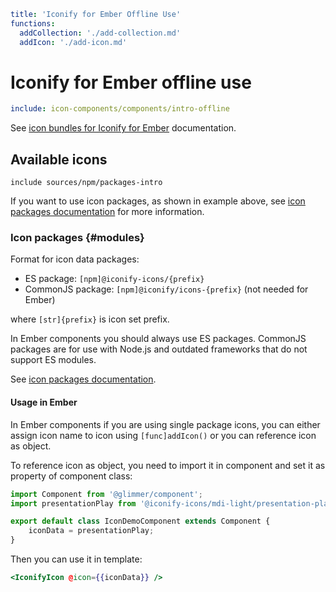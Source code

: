 ```yaml
title: 'Iconify for Ember Offline Use'
functions:
  addCollection: './add-collection.md'
  addIcon: './add-icon.md'
```

# Iconify for Ember offline use

```yaml
include: icon-components/components/intro-offline
```

See [icon bundles for Iconify for Ember](../../icon-components/bundles/ember.md) documentation.

## Available icons

`include sources/npm/packages-intro`

If you want to use icon packages, as shown in example above, see [icon packages documentation](../../sources/npm/index.md) for more information.

### Icon packages {#modules}

Format for icon data packages:

- ES package: `[npm]@iconify-icons/{prefix}`
- CommonJS package: `[npm]@iconify/icons-{prefix}` (not needed for Ember)

where `[str]{prefix}` is icon set prefix.

In Ember components you should always use ES packages. CommonJS packages are for use with Node.js and outdated frameworks that do not support ES modules.

See [icon packages documentation](../../sources/npm/index.md).

#### Usage in Ember

In Ember components if you are using single package icons, you can either assign icon name to icon using `[func]addIcon()` or you can reference icon as object.

To reference icon as object, you need to import it in component and set it as property of component class:

```js
import Component from '@glimmer/component';
import presentationPlay from '@iconify-icons/mdi-light/presentation-play';

export default class IconDemoComponent extends Component {
	iconData = presentationPlay;
}
```

Then you can use it in template:

```hbs
<IconifyIcon @icon={{iconData}} />
```
